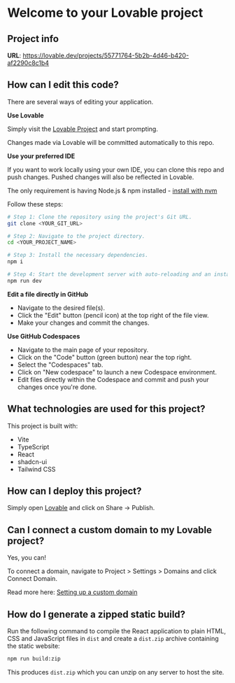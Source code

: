 # Welcome to your Lovable project

## Project info

**URL**: https://lovable.dev/projects/55771764-5b2b-4d46-b420-af2290c8c1b4

## How can I edit this code?

There are several ways of editing your application.

**Use Lovable**

Simply visit the [Lovable Project](https://lovable.dev/projects/55771764-5b2b-4d46-b420-af2290c8c1b4) and start prompting.

Changes made via Lovable will be committed automatically to this repo.

**Use your preferred IDE**

If you want to work locally using your own IDE, you can clone this repo and push changes. Pushed changes will also be reflected in Lovable.

The only requirement is having Node.js & npm installed - [install with nvm](https://github.com/nvm-sh/nvm#installing-and-updating)

Follow these steps:

```sh
# Step 1: Clone the repository using the project's Git URL.
git clone <YOUR_GIT_URL>

# Step 2: Navigate to the project directory.
cd <YOUR_PROJECT_NAME>

# Step 3: Install the necessary dependencies.
npm i

# Step 4: Start the development server with auto-reloading and an instant preview.
npm run dev
```

**Edit a file directly in GitHub**

- Navigate to the desired file(s).
- Click the "Edit" button (pencil icon) at the top right of the file view.
- Make your changes and commit the changes.

**Use GitHub Codespaces**

- Navigate to the main page of your repository.
- Click on the "Code" button (green button) near the top right.
- Select the "Codespaces" tab.
- Click on "New codespace" to launch a new Codespace environment.
- Edit files directly within the Codespace and commit and push your changes once you're done.

## What technologies are used for this project?

This project is built with:

- Vite
- TypeScript
- React
- shadcn-ui
- Tailwind CSS

## How can I deploy this project?

Simply open [Lovable](https://lovable.dev/projects/55771764-5b2b-4d46-b420-af2290c8c1b4) and click on Share -> Publish.

## Can I connect a custom domain to my Lovable project?

Yes, you can!

To connect a domain, navigate to Project > Settings > Domains and click Connect Domain.

Read more here: [Setting up a custom domain](https://docs.lovable.dev/tips-tricks/custom-domain#step-by-step-guide)

## How do I generate a zipped static build?

Run the following command to compile the React application to plain HTML, CSS and JavaScript files in `dist` and create a `dist.zip` archive containing the static website:

```sh
npm run build:zip
```

This produces `dist.zip` which you can unzip on any server to host the site.



